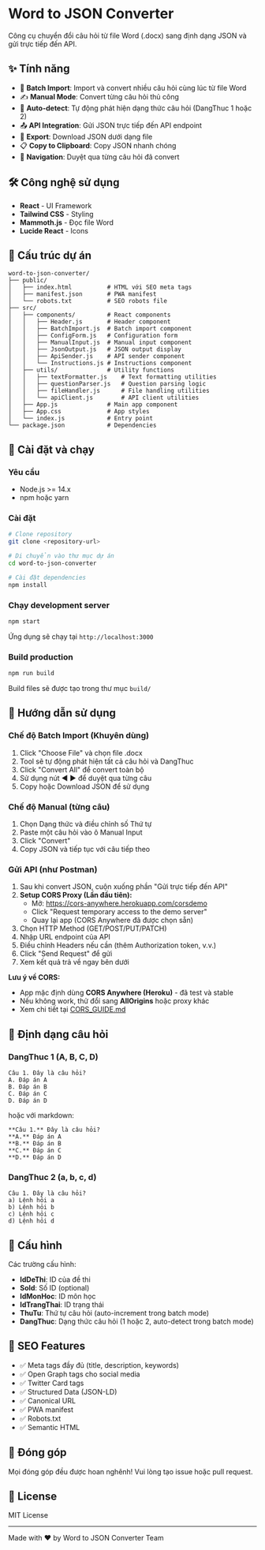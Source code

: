 # Word to JSON Converter

Công cụ chuyển đổi câu hỏi từ file Word (.docx) sang định dạng JSON và gửi trực tiếp đến API.

## ✨ Tính năng

- 🚀 **Batch Import**: Import và convert nhiều câu hỏi cùng lúc từ file Word
- ✍️ **Manual Mode**: Convert từng câu hỏi thủ công
- 🔄 **Auto-detect**: Tự động phát hiện dạng thức câu hỏi (DangThuc 1 hoặc 2)
- 📤 **API Integration**: Gửi JSON trực tiếp đến API endpoint
- 💾 **Export**: Download JSON dưới dạng file
- 📋 **Copy to Clipboard**: Copy JSON nhanh chóng
- 🎯 **Navigation**: Duyệt qua từng câu hỏi đã convert

## 🛠️ Công nghệ sử dụng

- **React** - UI Framework
- **Tailwind CSS** - Styling
- **Mammoth.js** - Đọc file Word
- **Lucide React** - Icons

## 📁 Cấu trúc dự án

```
word-to-json-converter/
├── public/
│   ├── index.html          # HTML với SEO meta tags
│   ├── manifest.json       # PWA manifest
│   └── robots.txt          # SEO robots file
├── src/
│   ├── components/         # React components
│   │   ├── Header.js       # Header component
│   │   ├── BatchImport.js  # Batch import component
│   │   ├── ConfigForm.js   # Configuration form
│   │   ├── ManualInput.js  # Manual input component
│   │   ├── JsonOutput.js   # JSON output display
│   │   ├── ApiSender.js    # API sender component
│   │   └── Instructions.js # Instructions component
│   ├── utils/              # Utility functions
│   │   ├── textFormatter.js    # Text formatting utilities
│   │   ├── questionParser.js   # Question parsing logic
│   │   ├── fileHandler.js      # File handling utilities
│   │   └── apiClient.js        # API client utilities
│   ├── App.js              # Main app component
│   ├── App.css             # App styles
│   └── index.js            # Entry point
└── package.json            # Dependencies
```

## 🚀 Cài đặt và chạy

### Yêu cầu

- Node.js >= 14.x
- npm hoặc yarn

### Cài đặt

```bash
# Clone repository
git clone <repository-url>

# Di chuyển vào thư mục dự án
cd word-to-json-converter

# Cài đặt dependencies
npm install
```

### Chạy development server

```bash
npm start
```

Ứng dụng sẽ chạy tại `http://localhost:3000`

### Build production

```bash
npm run build
```

Build files sẽ được tạo trong thư mục `build/`

## 📖 Hướng dẫn sử dụng

### Chế độ Batch Import (Khuyên dùng)

1. Click "Choose File" và chọn file .docx
2. Tool sẽ tự động phát hiện tất cả câu hỏi và DangThuc
3. Click "Convert All" để convert toàn bộ
4. Sử dụng nút ◀️ ▶️ để duyệt qua từng câu
5. Copy hoặc Download JSON để sử dụng

### Chế độ Manual (từng câu)

1. Chọn Dạng thức và điều chỉnh số Thứ tự
2. Paste một câu hỏi vào ô Manual Input
3. Click "Convert"
4. Copy JSON và tiếp tục với câu tiếp theo

### Gửi API (như Postman)

1. Sau khi convert JSON, cuộn xuống phần "Gửi trực tiếp đến API"
2. **Setup CORS Proxy (Lần đầu tiên):**
   - Mở: https://cors-anywhere.herokuapp.com/corsdemo
   - Click "Request temporary access to the demo server"
   - Quay lại app (CORS Anywhere đã được chọn sẵn)
3. Chọn HTTP Method (GET/POST/PUT/PATCH)
4. Nhập URL endpoint của API
5. Điều chỉnh Headers nếu cần (thêm Authorization token, v.v.)
6. Click "Send Request" để gửi
7. Xem kết quả trả về ngay bên dưới

**Lưu ý về CORS:**
- App mặc định dùng **CORS Anywhere (Heroku)** - đã test và stable
- Nếu không work, thử đổi sang **AllOrigins** hoặc proxy khác
- Xem chi tiết tại [CORS_GUIDE.md](CORS_GUIDE.md)

## 📝 Định dạng câu hỏi

### DangThuc 1 (A, B, C, D)

```
Câu 1. Đây là câu hỏi?
A. Đáp án A
B. Đáp án B
C. Đáp án C
D. Đáp án D
```

hoặc với markdown:

```
**Câu 1.** Đây là câu hỏi?
**A.** Đáp án A
**B.** Đáp án B
**C.** Đáp án C
**D.** Đáp án D
```

### DangThuc 2 (a, b, c, d)

```
Câu 1. Đây là câu hỏi?
a) Lệnh hỏi a
b) Lệnh hỏi b
c) Lệnh hỏi c
d) Lệnh hỏi d
```

## 🔧 Cấu hình

Các trường cấu hình:

- **IdDeThi**: ID của đề thi
- **SoId**: Số ID (optional)
- **IdMonHoc**: ID môn học
- **IdTrangThai**: ID trạng thái
- **ThuTu**: Thứ tự câu hỏi (auto-increment trong batch mode)
- **DangThuc**: Dạng thức câu hỏi (1 hoặc 2, auto-detect trong batch mode)

## 🎨 SEO Features

- ✅ Meta tags đầy đủ (title, description, keywords)
- ✅ Open Graph tags cho social media
- ✅ Twitter Card tags
- ✅ Structured Data (JSON-LD)
- ✅ Canonical URL
- ✅ PWA manifest
- ✅ Robots.txt
- ✅ Semantic HTML

## 🤝 Đóng góp

Mọi đóng góp đều được hoan nghênh! Vui lòng tạo issue hoặc pull request.

## 📄 License

MIT License

---

Made with ❤️ by Word to JSON Converter Team
